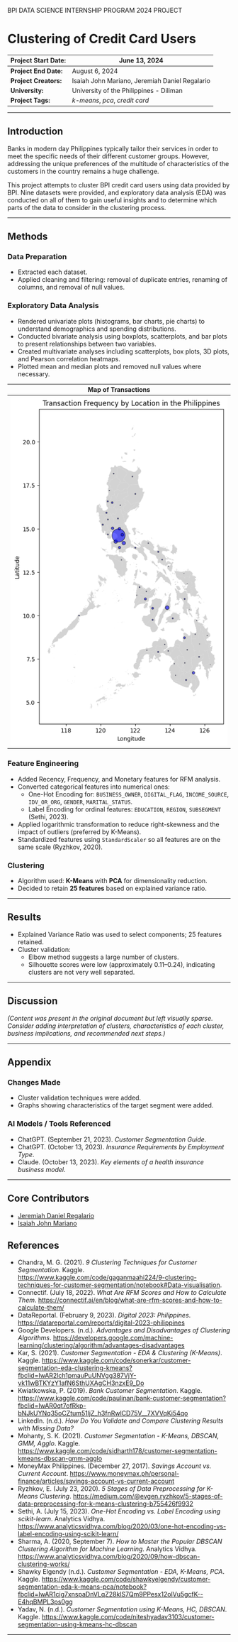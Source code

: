 BPI DATA SCIENCE INTERNSHIP PROGRAM 2024 PROJECT

# Clustering of Credit Card Users

| **Project Start Date:** | June 13, 2024  |
| -------------------- | -------------------- |
| **Project End Date:** | August 6, 2024   |
| **Project Creators:** | Isaiah John Mariano, Jeremiah Daniel Regalario   |
| **University:** | University of the Philippines - Diliman   |
| **Project Tags:**  | _k-means_, _pca_, _credit card_  |

---

## Introduction

Banks in modern day Philippines typically tailor their services in order to meet the specific needs of their different customer groups. However, addressing the unique preferences of the multitude of characteristics of the customers in the country remains a huge challenge.

This project attempts to cluster BPI credit card users using data provided by BPI. Nine datasets were provided, and exploratory data analysis (EDA) was conducted on all of them to gain useful insights and to determine which parts of the data to consider in the clustering process.

---

## Methods

### Data Preparation

- Extracted each dataset.
- Applied cleaning and filtering: removal of duplicate entries, renaming of columns, and removal of null values.

### Exploratory Data Analysis

- Rendered univariate plots (histograms, bar charts, pie charts) to understand demographics and spending distributions.
- Conducted bivariate analysis using boxplots, scatterplots, and bar plots to present relationships between two variables.
- Created multivariate analyses including scatterplots, box plots, 3D plots, and Pearson correlation heatmaps.
- Plotted mean and median plots and removed null values where necessary.

| Map of Transactions |
| -------------------- |
| ![Map of Transacrions](./images/transaction_map.png) |

### Feature Engineering

- Added Recency, Frequency, and Monetary features for RFM analysis.
- Converted categorical features into numerical ones:
  - One-Hot Encoding for: `BUSINESS_OWNER`, `DIGITAL_FLAG`, `INCOME_SOURCE`, `IDV_OR_ORG`, `GENDER`, `MARITAL_STATUS`.
  - Label Encoding for ordinal features: `EDUCATION`, `REGION`, `SUBSEGMENT` (Sethi, 2023).
- Applied logarithmic transformation to reduce right-skewness and the impact of outliers (preferred by K-Means).
- Standardized features using `StandardScaler` so all features are on the same scale (Ryzhkov, 2020).

### Clustering

- Algorithm used: **K-Means** with **PCA** for dimensionality reduction.
- Decided to retain **25 features** based on explained variance ratio.

---

## Results

- Explained Variance Ratio was used to select components; 25 features retained.
- Cluster validation:
  - Elbow method suggests a large number of clusters.
  - Silhouette scores were low (approximately 0.11–0.24), indicating clusters are not very well separated.

---

## Discussion

*(Content was present in the original document but left visually sparse. Consider adding interpretation of clusters, characteristics of each cluster, business implications, and recommended next steps.)*

---

## Appendix

### Changes Made

- Cluster validation techniques were added.
- Graphs showing characteristics of the target segment were added.

### AI Models / Tools Referenced

- ChatGPT. (September 21, 2023). *Customer Segmentation Guide*.
- ChatGPT. (October 13, 2023). *Insurance Requirements by Employment Type*.
- Claude. (October 13, 2023). *Key elements of a health insurance business model*.

---

## Core Contributors

- [Jeremiah Daniel Regalario](https://github.com/jeremiahdanielregalario)
- [Isaiah John Mariano](https://github.com/ice-leo)

## References

- Chandra, M. G. (2021). *9 Clustering Techniques for Customer Segmentation*. Kaggle. https://www.kaggle.com/code/gaganmaahi224/9-clustering-techniques-for-customer-segmentation/notebook#Data-visualisation.
- Connectif. (July 18, 2022). *What Are RFM Scores and How to Calculate Them*. https://connectif.ai/en/blog/what-are-rfm-scores-and-how-to-calculate-them/
- DataReportal. (February 9, 2023). *Digital 2023: Philippines*. https://datareportal.com/reports/digital-2023-philippines
- Google Developers. (n.d.). *Advantages and Disadvantages of Clustering Algorithms*. https://developers.google.com/machine-learning/clustering/algorithm/advantages-disadvantages
- Kar, S. (2021). *Customer Segmentation - EDA & Clustering (K-Means)*. Kaggle. https://www.kaggle.com/code/sonerkar/customer-segmentation-eda-clustering-kmeans?fbclid=IwAR2lch1pmauPuUNVgg387VjY-vk11wBTKYzY1afN6SthUXAgCH3nzxE9_Do
- Kwiatkowska, P. (2019). *Bank Customer Segmentation*. Kaggle. https://www.kaggle.com/code/paulinan/bank-customer-segmentation?fbclid=IwAR0qt7ofRkp-bNJkUYNq35oCZtum51ljZ_h3fnRwlCD75V__7XVVqKi54qo
- LinkedIn. (n.d.). *How Do You Validate and Compare Clustering Results with Missing Data?*
- Mohanty, S. K. (2021). *Customer Segmentation - K-Means, DBSCAN, GMM, Agglo*. Kaggle. https://www.kaggle.com/code/sidharth178/customer-segmentation-kmeans-dbscan-gmm-agglo
- MoneyMax Philippines. (December 27, 2017). *Savings Account vs. Current Account*. https://www.moneymax.ph/personal-finance/articles/savings-account-vs-current-account
- Ryzhkov, E. (July 23, 2020). *5 Stages of Data Preprocessing for K-Means Clustering*. https://medium.com/@evgen.ryzhkov/5-stages-of-data-preprocessing-for-k-means-clustering-b755426f9932
- Sethi, A. (July 15, 2023). *One-Hot Encoding vs. Label Encoding using scikit-learn*. Analytics Vidhya. https://www.analyticsvidhya.com/blog/2020/03/one-hot-encoding-vs-label-encoding-using-scikit-learn/
- Sharma, A. (2020, September 7). *How to Master the Popular DBSCAN Clustering Algorithm for Machine Learning*. Analytics Vidhya. https://www.analyticsvidhya.com/blog/2020/09/how-dbscan-clustering-works/
- Shawky Elgendy (n.d.). *Customer Segmentation - EDA, K-Means, PCA*. Kaggle. https://www.kaggle.com/code/shawkyelgendy/customer-segmentation-eda-k-means-pca/notebook?fbclid=IwAR1cig7xnspaDnVLqZ28klS7Qm9PPesx12olVu5gcfK--E4hqBMPL3ps0gg
- Yadav, N. (n.d.). *Customer Segmentation using K-Means, HC, DBSCAN*. Kaggle. https://www.kaggle.com/code/niteshyadav3103/customer-segmentation-using-kmeans-hc-dbscan

---
